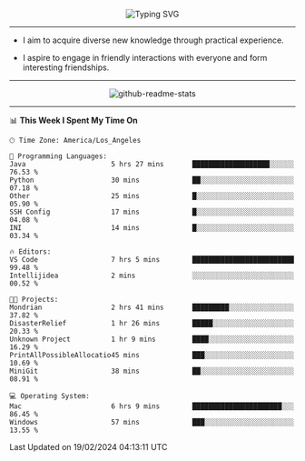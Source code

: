 <p align="center">
  <img src="https://readme-typing-svg.demolab.com?font=Fira+Code&weight=500&size=32&duration=2500&pause=1600&center=true&vCenter=true&random=false&width=1024&height=64&lines=Hi+there+%F0%9F%91%8B;I'm+delighted+you+could+make+it+here+%F0%9F%8E%89;I'm+Harry%2C+a+college+student+still+finding+my+way" alt="Typing SVG" />
</p>


---


- I aim to acquire diverse new knowledge through practical experience.

- I aspire to engage in friendly interactions with everyone and form interesting friendships.


---


<p align="center">
  <img src="https://github-readme-stats.vercel.app/api?username=Harry-Jing&show_icons=true" alt="github-readme-stats"/>
</p>


---

<!--START_SECTION:waka-->
📊 **This Week I Spent My Time On** 

```text
🕑︎ Time Zone: America/Los_Angeles

💬 Programming Languages: 
Java                     5 hrs 27 mins       ███████████████████░░░░░░   76.53 % 
Python                   30 mins             ██░░░░░░░░░░░░░░░░░░░░░░░   07.18 % 
Other                    25 mins             █░░░░░░░░░░░░░░░░░░░░░░░░   05.90 % 
SSH Config               17 mins             █░░░░░░░░░░░░░░░░░░░░░░░░   04.08 % 
INI                      14 mins             █░░░░░░░░░░░░░░░░░░░░░░░░   03.34 % 

🔥 Editors: 
VS Code                  7 hrs 5 mins        █████████████████████████   99.48 % 
Intellijidea             2 mins              ░░░░░░░░░░░░░░░░░░░░░░░░░   00.52 % 

🐱‍💻 Projects: 
Mondrian                 2 hrs 41 mins       █████████░░░░░░░░░░░░░░░░   37.82 % 
DisasterRelief           1 hr 26 mins        █████░░░░░░░░░░░░░░░░░░░░   20.33 % 
Unknown Project          1 hr 9 mins         ████░░░░░░░░░░░░░░░░░░░░░   16.29 % 
PrintAllPossibleAllocatio45 mins             ███░░░░░░░░░░░░░░░░░░░░░░   10.69 % 
MiniGit                  38 mins             ██░░░░░░░░░░░░░░░░░░░░░░░   08.91 % 

💻 Operating System: 
Mac                      6 hrs 9 mins        ██████████████████████░░░   86.45 % 
Windows                  57 mins             ███░░░░░░░░░░░░░░░░░░░░░░   13.55 % 
```


 Last Updated on 19/02/2024 04:13:11 UTC
<!--END_SECTION:waka-->
